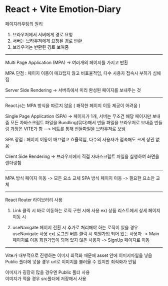 # React + Vite Emotion-Diary

페이지라우팅의 원리

1. 브라우저에서 서버에게 경로 요청
2. 서버는 브라우저에게 요청된 경로 반환
3. 브라우저는 반환된 경로 보여줌

---

Multi Page Application (MPA) -> 여러개의 페이지를 가지고 반환

MPA 단점 : 페이지 이동이 매끄럽지 않고 비효율적임, 다수 사용자 접속시 부하가 심해짐

Server Side Rendering -> 서버측에서 미리 완성된 페이지를 보내주는 것

---

React.js는 MPA 방식을 따르지 않음 ( 쾌적한 페이지 이동 제공이 어려움 )

Single Page Application (SPA) -> 페이지가 1개, 서버는 무조건 해당 페이지만 보내줌
모든 자바스크립트 파일을 Bundling(묶다)해서 번들 파일을 브라우저로 보내줌
번들링 과정은 VITE가 함 --> 비트를 통해 번들파일을 브라우저로 보냄

SPA 장점 : 페이지 이동이 매끄럽고 효율적임, 다수의 사용자가 접속해도 크게 상관 없음

Client Side Rendering -> 브라우저에서 직접 자바스크립트 파일을 실행하여 화면을 렌더링함

---

MPA 방식 페이지 이동 -> 모든 요소 교체
SPA 방식 페이지 이동 -> 필요한 요소만 교체

---

React Router 라이브러리 사용

1. Link
클릭 시 바로 이동하는 로직 구현 시에 사용
ex) 상품 리스트에서 상세 페이지 이동 시

2. useNavigate
페이지 전환 시 추가로 처리해야 하는 로직이 있을 경우 useNavigate 사용
ex) 로그인 버튼 클릭 시
회원가입 되어 있는 사용자 -> Main 페이지로 이동
회원가입이 되어 있지 않은 사용자 -> SignUp 페이지로 이동

---

Vite가 내부적으로 진행하는 이미지 최적화 때문에 asset 안에 이미지파일을 넣음<br>
Public 폴더에 넣을 경우 url로 이미지를 불러올 수 있지만 최적화가 안됨

이미지가 굉장히 많을 경우엔 Public 폴더 사용<br>
이미지가 적을 경우 src폴더에 저장해서 사용